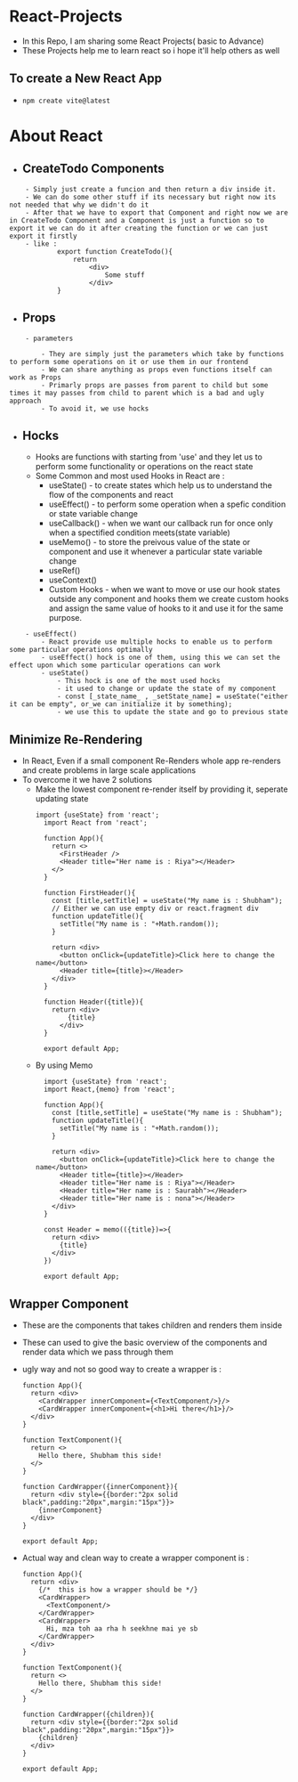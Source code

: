 # React-Projects

- In this Repo, I am sharing some React Projects( basic to Advance)
- These Projects help me to learn react so i hope it'll help others as well

## To create a New React App
- `npm create vite@latest`

# About React
- ## CreateTodo Components 
```
    - Simply just create a funcion and then return a div inside it.
    - We can do some other stuff if its necessary but right now its not needed that why we didn't do it
    - After that we have to export that Component and right now we are in CreateTodo Component and a Component is just a function so to export it we can do it after creating the function or we can just export it firstly
    - like : 
            export function CreateTodo(){
                return 
                    <div>
                        Some stuff
                    </div>
            }
```   

- ## Props
```
    - parameters
    
        - They are simply just the parameters which take by functions to perform some operations on it or use them in our frontend
        - We can share anything as props even functions itself can work as Props
        - Primarly props are passes from parent to child but some times it may passes from child to parent which is a bad and ugly approach
        - To avoid it, we use hocks
```
                 

- ## Hocks
  - Hooks are functions with starting from 'use' and they let us to perform some functionality or operations on the react state
  - Some Common and most used Hooks in React are :
    - useState() - to create states which help us to understand the flow of the components and react
    - useEffect() - to perform some operation when a spefic condition or state variable change
    - useCallback() - when we want our callback run for once only when a spectified condition meets(state variable)
    - useMemo() - to store the preivous value of the state or component and use it whenever a particular state variable change
    - useRef()
    - useContext()
    - Custom Hooks - when we want to move or use our hook states outside any component and hooks them we create custom hooks and assign the same value of hooks to it and use it for the same purpose.
```
    - useEffect()
        - React provide use multiple hocks to enable us to perform some particular operations optimally
        - useEffect() hock is one of them, using this we can set the effect upon which some particular operations can work
        - useState()  
            - This hock is one of the most used hocks
            - it used to change or update the state of my component 
            - const [_state_name_ , _setState_name] = useState("either it can be empty", or_we can initialize it by something);
            - we use this to update the state and go to previous state
```

## Minimize Re-Rendering

- In React, Even if a small component Re-Renders whole app re-renders and create problems in large scale applications
- To overcome it we have 2 solutions
    - Make the lowest component re-render itself by providing it, seperate updating state
      ```
      import {useState} from 'react';
        import React from 'react';
        
        function App(){
          return <>   
            <FirstHeader />
            <Header title="Her name is : Riya"></Header>
          </>
        }
        
        function FirstHeader(){
          const [title,setTitle] = useState("My name is : Shubham");
          // Either we can use empty div or react.fragment div
          function updateTitle(){
            setTitle("My name is : "+Math.random());
          }
          
          return <div>
            <button onClick={updateTitle}>Click here to change the name</button>    
            <Header title={title}></Header>
          </div>
        }
        
        function Header({title}){
          return <div>
              {title}
            </div>
        }
        
        export default App;
      ```
    - By using Memo
      ```
        import {useState} from 'react';
        import React,{memo} from 'react';
        
        function App(){
          const [title,setTitle] = useState("My name is : Shubham");
          function updateTitle(){
            setTitle("My name is : "+Math.random());
          }
          
          return <div>   
            <button onClick={updateTitle}>Click here to change the name</button>    
            <Header title={title}></Header>
            <Header title="Her name is : Riya"></Header>
            <Header title="Her name is : Saurabh"></Header>
            <Header title="Her name is : nona"></Header>
          </div>
        }
        
        const Header = memo(({title})=>{
          return <div>
            {title}
          </div>
        })
        
        export default App;
      ```

## Wrapper Component 
  - These are the components that takes children and renders them inside 
  - These can used to give the basic overview of the components and render data which we pass through them 

  - ugly way and not so good way to create a wrapper is :
    ```
    function App(){
      return <div>
        <CardWrapper innerComponent={<TextComponent/>}/>
        <CardWrapper innerComponent={<h1>Hi there</h1>}/>
      </div>
    }

    function TextComponent(){
      return <>
        Hello there, Shubham this side!
      </>
    }

    function CardWrapper({innerComponent}){
      return <div style={{border:"2px solid black",padding:"20px",margin:"15px"}}>
        {innerComponent}
      </div>
    }

    export default App;

    ```

  - Actual way and clean way to create a wrapper component is :
    ```
    function App(){
      return <div>
        {/*  this is how a wrapper should be */}
        <CardWrapper>
          <TextComponent/>   
        </CardWrapper>
        <CardWrapper>
          Hi, mza toh aa rha h seekhne mai ye sb
        </CardWrapper>
      </div>
    }

    function TextComponent(){
      return <>
        Hello there, Shubham this side!
      </>
    }

    function CardWrapper({children}){
      return <div style={{border:"2px solid black",padding:"20px",margin:"15px"}}>
        {children}
      </div>
    }

    export default App;
    ```
